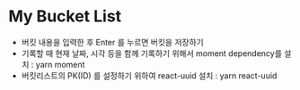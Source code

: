 # My Bucket List

- 버킷 내용을 입력한 후 Enter 를 누르면 버킷을 저장하기
- 기록할 때 현재 날짜, 시각 등을 함께 기록하기 위해서 moment dependency를 설치 : yarn moment
- 버킷리스트의 PK(ID) 를 설정하기 위하여 react-uuid 설치 : yarn react-uuid
